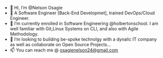 - 👋 Hi, I’m @Nelson Osagie
- 👀 A Software Engineer [Back-End Developmet], trained DevOps/Cloud Engineer.
- 🌱 I’m currently enrolled in Software Engineering @holbertonschool. I am well familiar with Git,Linux Systems on CLI, and also with Agile Methodology.
- 💞️ I’m looking to building be-spoke technolgy with a dynalic IT company as well as collaborate on Open Source Projects...
- 📫 You can reach me @ osagienelson24@gmail.com

<!---
Nelgit007/Nelgit007 is a ✨ special ✨ repository because its `README.md` (this file) appears on your GitHub profile.
You can click the Preview link to take a look at your changes.
--->
